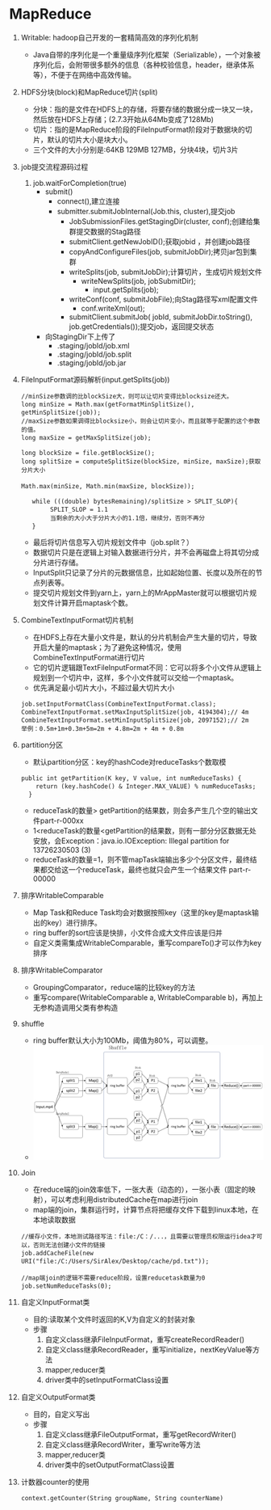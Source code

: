 # MapReduce
1. Writable: hadoop自己开发的一套精简高效的序列化机制
    - Java自带的序列化是一个重量级序列化框架（Serializable），一个对象被序列化后，会附带很多额外的信息（各种校验信息，header，继承体系等），不便于在网络中高效传输。
1. HDFS分块(block)和MapReduce切片(split)
    - 分块：指的是文件在HDFS上的存储，将要存储的数据分成一块又一块，然后放在HDFS上存储；(2.7.3开始从64Mb变成了128Mb)
    - 切片：指的是MapReduce阶段的FileInputFormat阶段对于数据块的切片，默认的切片大小是块大小。
    - 三个文件的大小分别是:64KB 129MB 127MB，分块4块，切片3片
1. job提交流程源码过程
    1. job.waitForCompletion(true)
        - submit()
            - connect(),建立连接
            - submitter.submitJobInternal(Job.this, cluster),提交job
                - JobSubmissionFiles.getStagingDir(cluster, conf);创建给集群提交数据的Stag路径
                - submitClient.getNewJobID();获取jobid ，并创建job路径
                - copyAndConfigureFiles(job, submitJobDir);拷贝jar包到集群
                - writeSplits(job, submitJobDir);计算切片，生成切片规划文件
                    - writeNewSplits(job, jobSubmitDir);
                        - input.getSplits(job);
                - writeConf(conf, submitJobFile);向Stag路径写xml配置文件
                    - conf.writeXml(out);
                - submitClient.submitJob(
                             jobId, submitJobDir.toString(), job.getCredentials());提交job，返回提交状态
        - 向StagingDir下上传了
            - .staging/jobId/job.xml
            - .staging/jobId/job.split
            - .staging/jobId/job.jar
            
1. FileInputFormat源码解析(input.getSplits(job))
    ```
    //minSize参数调的比blockSize大，则可以让切片变得比blocksize还大。
    long minSize = Math.max(getFormatMinSplitSize(), getMinSplitSize(job));
    //maxSize参数如果调得比blocksize小，则会让切片变小，而且就等于配置的这个参数的值。
    long maxSize = getMaxSplitSize(job);
    ```
    
    ```
    long blockSize = file.getBlockSize();
    long splitSize = computeSplitSize(blockSize, minSize, maxSize);获取分片大小
    
    Math.max(minSize, Math.min(maxSize, blockSize));
    ```

    ```
       while (((double) bytesRemaining)/splitSize > SPLIT_SLOP){
            SPLIT_SLOP = 1.1
            当剩余的大小大于分片大小的1.1倍，继续分，否则不再分
       }

    ```
    - 最后将切片信息写入切片规划文件中（job.split？）
    - 数据切片只是在逻辑上对输入数据进行分片，并不会再磁盘上将其切分成分片进行存储。
    - InputSplit只记录了分片的元数据信息，比如起始位置、长度以及所在的节点列表等。
    - 提交切片规划文件到yarn上，yarn上的MrAppMaster就可以根据切片规划文件计算开启maptask个数。

1. CombineTextInputFormat切片机制
    - 在HDFS上存在大量小文件是，默认的分片机制会产生大量的切片，导致开启大量的maptask；为了避免这种情况，使用CombineTextInputFormat进行切片
    - 它的切片逻辑跟TextFileInputFormat不同：它可以将多个小文件从逻辑上规划到一个切片中，这样，多个小文件就可以交给一个maptask。
    - 优先满足最小切片大小，不超过最大切片大小
    ```
    job.setInputFormatClass(CombineTextInputFormat.class);
    CombineTextInputFormat.setMaxInputSplitSize(job, 4194304);// 4m
    CombineTextInputFormat.setMinInputSplitSize(job, 2097152);// 2m
    举例：0.5m+1m+0.3m+5m=2m + 4.8m=2m + 4m + 0.8m
    ```

1. partition分区
    - 默认partition分区：key的hashCode对reduceTasks个数取模
    ```
    public int getPartition(K key, V value, int numReduceTasks) {
        return (key.hashCode() & Integer.MAX_VALUE) % numReduceTasks;
      }

    ```
    - reduceTask的数量> getPartition的结果数，则会多产生几个空的输出文件part-r-000xx
    - 1<reduceTask的数量<getPartition的结果数，则有一部分分区数据无处安放，会Exception：java.io.IOException: Illegal partition for 13726230503 (3)
    - reduceTask的数量=1，则不管mapTask端输出多少个分区文件，最终结果都交给这一个reduceTask，最终也就只会产生一个结果文件 part-r-00000
    
1. 排序WritableComparable
    - Map Task和Reduce Task均会对数据按照key（这里的key是maptask输出的key）进行排序。
    - ring buffer的sort应该是快排，小文件合成大文件应该是归并
    - 自定义类需集成WritableComparable，重写compareTo()才可以作为key排序

1. 排序WritableComparator
    - GroupingComparator，reduce端的比较key的方法
    - 重写compare(WritableComparable a, WritableComparable b)，再加上无参构造调用父类有参构造

1. shuffle
    - ring buffer默认大小为100Mb，阈值为80%，可以调整。
    - ![shuffle简图](shuffle简图.png)

1. Join
    - 在reduce端的join效率低下，一张大表（动态的），一张小表（固定的映射），可以考虑利用distributedCache在map进行join
    - map端的join，集群运行时，计算节点将把缓存文件下载到linux本地，在本地读取数据
    ```
    //缓存小文件，本地测试路径写法：file:/C：/...，且需要以管理员权限运行idea才可以，否则无法创建小文件的链接
    job.addCacheFile(new URI("file:/C:/Users/SirAlex/Desktop/cache/pd.txt"));

    //map端join的逻辑不需要reduce阶段，设置reducetask数量为0
    job.setNumReduceTasks(0);
    ```

1. 自定义InputFormat类
    - 目的:读取某个文件时返回的K,V为自定义的封装对象
    - 步骤
        1. 自定义class继承FileInputFormat，重写createRecordReader()
        2. 自定义class继承RecordReader，重写initialize，nextKeyValue等方法
        3. mapper,reducer类
        4. driver类中的setInputFormatClass设置
        
1. 自定义OutputFormat类
    - 目的，自定义写出
    - 步骤
        1. 自定义class继承FileOutputFormat，重写getRecordWriter()
        2. 自定义class继承RecordWriter，重写write等方法
        3. mapper,reducer类
        4. driver类中的setOutputFormatClass设置

1. 计数器counter的使用
    ```
    context.getCounter(String groupName, String counterName)
    ```
        